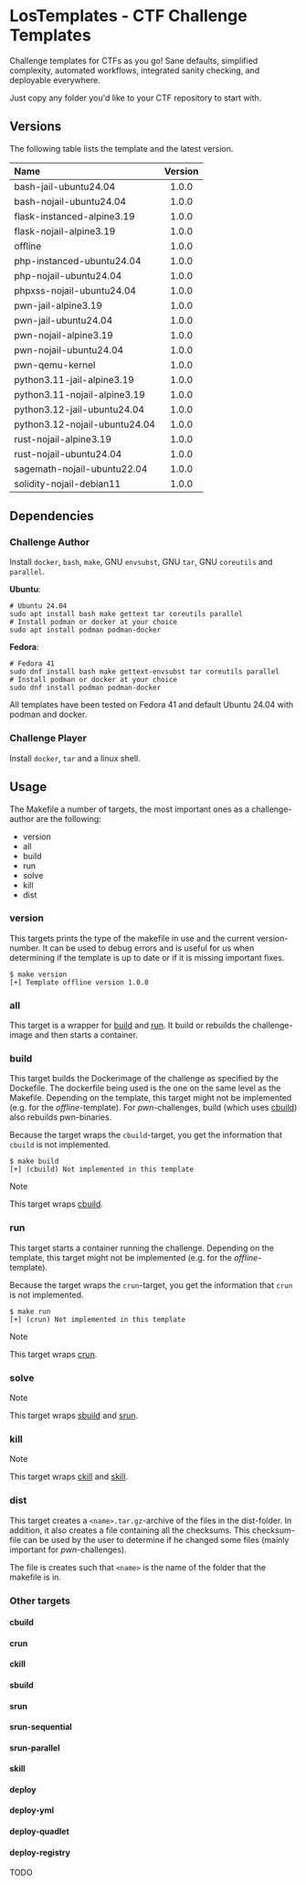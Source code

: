 # LosTemplates - CTF Challenge Templates

Challenge templates for CTFs as you go! Sane defaults, simplified complexity,
automated workflows, integrated sanity checking, and deployable everywhere.

Just copy any folder you'd like to your CTF repository to start with.

## Versions

The following table lists the template and the latest version.

| Name                           | Version |
| :----------------------------- | :-----: |
| bash-jail-ubuntu24.04          | 1.0.0   |
| bash-nojail-ubuntu24.04        | 1.0.0   |
| flask-instanced-alpine3.19     | 1.0.0   |
| flask-nojail-alpine3.19        | 1.0.0   |
| offline                        | 1.0.0   |
| php-instanced-ubuntu24.04      | 1.0.0   |
| php-nojail-ubuntu24.04         | 1.0.0   |
| phpxss-nojail-ubuntu24.04      | 1.0.0   |
| pwn-jail-alpine3.19            | 1.0.0   |
| pwn-jail-ubuntu24.04           | 1.0.0   |
| pwn-nojail-alpine3.19          | 1.0.0   |
| pwn-nojail-ubuntu24.04         | 1.0.0   |
| pwn-qemu-kernel                | 1.0.0   |
| python3.11-jail-alpine3.19     | 1.0.0   |
| python3.11-nojail-alpine3.19   | 1.0.0   |
| python3.12-jail-ubuntu24.04    | 1.0.0   |
| python3.12-nojail-ubuntu24.04  | 1.0.0   |
| rust-nojail-alpine3.19         | 1.0.0   |
| rust-nojail-ubuntu24.04        | 1.0.0   |
| sagemath-nojail-ubuntu22.04    | 1.0.0   |
| solidity-nojail-debian11       | 1.0.0   |


## Dependencies

### Challenge Author

Install `docker`, `bash`, `make`, GNU `envsubst`, GNU `tar`, GNU `coreutils` and `parallel`.

**Ubuntu**:
```
# Ubuntu 24.04
sudo apt install bash make gettext tar coreutils parallel
# Install podman or docker at your choice
sudo apt install podman podman-docker
```

**Fedora**:
```
# Fedora 41
sudo dnf install bash make gettext-envsubst tar coreutils parallel
# Install podman or docker at your choice
sudo dnf install podman podman-docker
```

All templates have been tested on Fedora 41 and default Ubuntu 24.04 with podman and docker.

### Challenge Player

Install `docker`, `tar` and a linux shell.

## Usage

The Makefile a number of targets, the most important ones as a challenge-author are the following:
* version
* all
* build
* run
* solve
* kill
* dist

### version
This targets prints the type of the makefile in use and the current version-number.
It can be used to debug errors and is useful for us when determining if the template is up to date or if it is missing important fixes.
```console
$ make version 
[+] Template offline version 1.0.0
```

### all
This target is a wrapper for [build](#build) and [run](#run).
It build or rebuilds the challenge-image and then starts a container.

### build
This target builds the Dockerimage of the challenge as specified by the Dockefile.
The dockerfile being used is the one on the same level as the Makefile.
Depending on the template, this target might not be implemented (e.g. for the *offline*-template).
For *pwn*-challenges, build (which uses [cbuild](#cbuild)) also rebuilds pwn-binaries.

Because the target wraps the `cbuild`-target, you get the information that `cbuild` is not implemented.
```console
$ make build
[+] (cbuild) Not implemented in this template
```
> [!NOTE]
> This target wraps [cbuild](#cbuild).

### run
This target starts a container running the challenge.
Depending on the template, this target might not be implemented (e.g. for the *offline*-template).

Because the target wraps the `crun`-target, you get the information that `crun` is not implemented.
```console
$ make run
[+] (crun) Not implemented in this template
```

> [!NOTE]
> This target wraps [crun](#crun).

### solve

> [!NOTE]
> This target wraps [sbuild](#sbuild) and [srun](#srun).

### kill

> [!NOTE]
> This target wraps [ckill](#ckill) and [skill](#skill).

### dist
This target creates a `<name>.tar.gz`-archive of the files in the dist-folder.
In addition, it also creates a file containing all the checksums.
This checksum-file can be used by the user to determine if he changed some files (mainly important for *pwn*-challenges).

The file is creates such that `<name>` is the name of the folder that the makefile is in.


### Other targets

#### cbuild
#### crun
#### ckill

#### sbuild
#### srun
#### srun-sequential
#### srun-parallel
#### skill

#### deploy
#### deploy-yml
#### deploy-quadlet
#### deploy-registry



TODO
